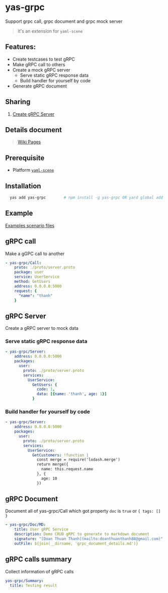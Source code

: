 # yas-grpc
Support grpc call, grpc document and grpc mock server

> It's an extension for `yaml-scene`  

## Features:
- Create testcases to test gRPC
- Make gRPC call to others
- Create a mock gRPC server
  - Serve static gRPC response data 
  - Build handler for yourself by code
- Generate gRPC document

## Sharing
1. [Create gRPC Server](./sharing/README.md)

## Details document
> [Wiki Pages](https://github.com/doanthuanthanh88/yas-grpc/wiki)

## Prerequisite
- Platform [`yaml-scene`](https://www.npmjs.com/package/yaml-scene)


## Installation

```sh
  yas add yas-grpc        # npm install -g yas-grpc OR yard global add yas-grpc
```

## Example
[Examples scenario files](./scenes/test)

## gRPC call
Make a gGPC call to another

```yaml
- yas-grpc/Call:
    proto: ./proto/server.proto
    package: user
    service: UserService
    method: GetUsers
    address: 0.0.0.0:5000
    request: {
      "name": "thanh"
    }
```

## gRPC Server
Create a gRPC server to mock data

### Serve static gRPC response data 
```yaml
- yas-grpc/Server:
    address: 0.0.0.0:5000
    packages:
      user:
        proto: ./proto/server.proto
        services:
          UserService:
            GetUsers: {
              code: 1,
              data: [{name: 'thanh', age: 1}]
            }
```

### Build handler for yourself by code
```yaml
- yas-grpc/Server:
    address: 0.0.0.0:5000
    packages:
      user:
        proto: ./proto/server.proto
        services:
          UserService:
            GetCustomers: !function |
              const merge = require('lodash.merge')
              return merge({
                name: this.request.name
              }, {
                age: 10
              })
```

## gRPC Document
Document all of yas-grpc/Call which got property `doc` is `true` or `{ tags: [] }`

```yaml
- yas-grpc/Doc/MD:
    title: User gRPC Service
    description: Demo CRUD gRPC to generate to markdown document
    signature: "[Doan Thuan Thanh](mailto:doanthuanthanh88@gmail.com)"
    outFile: ${join(__dirname, 'grpc_document_details.md')}
```

## gRPC calls summary
Collect information of gRPC calls

```yaml
yas-grpc/Summary:
  title: Testing result
```